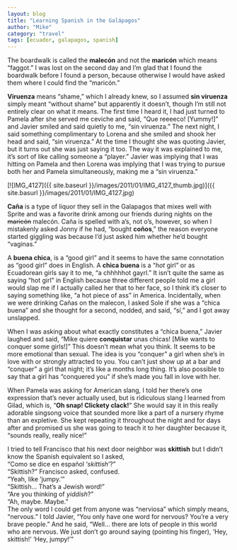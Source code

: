 ```yaml
---
layout: blog
title: "Learning Spanish in the Galápagos"
author: "Mike"
category: "travel"
tags: [ecuador, galapagos, spanish]
---
```


The boardwalk is called the **malecón** and not the **maricón** which means “faggot.” I was lost on the second day and I’m glad that I found the boardwalk before I found a person, because otherwise I would have asked them where I could find the “maricón.”

**Viruenza** means “shame,” which I already knew, so I assumed **sin viruenza** simply meant “without shame” but apparently it doesn’t, though I’m still not entirely clear on what it means. The first time I heard it, I had just turned to Pamela after she served me ceviche and said, “Que reeeeco! [Yummy!]” and Javier smiled and said quietly to me, “sin viruenza.” The next night, I said something complimentary to Lorena and she smiled and shook her head and said, “sin viruenza.” At the time I thought she was quoting Javier, but it turns out she was just saying it too. The way it was explained to me, it’s sort of like calling someone a “player.” Javier was implying that I was hitting on Pamela and then Lorena was implying that I was trying to pursue both her and Pamela simultaneously, making me a “sin viruenza.”

[![IMG_4127]({{ site.baseurl }}/images/2011/01/IMG_4127_thumb.jpg)]({{ site.basurl }}/images/2011/01/IMG_4127.jpg)

**Caña** is a type of liquor they sell in the Galapagos that mixes well with Sprite and was a favorite drink among our friends during nights on the <del>maricón</del> malecón. Caña is spelled with a’s, not o’s, however, so when I mistakenly asked Jonny if he had, “bought **coños**,” the reason everyone started giggling was because I’d just asked him whether he’d bought “vaginas.”

A **buena chica**, is a “good girl” and it seems to have the same connotation as “good girl” does in English. A **chica buena** is a “*hot* girl” or as Ecuadorean girls say it to me, “a chhhhhot gayrl.” It isn’t quite the same as saying “hot girl” in English because three different people told me a girl would slap me if I actually called her that to her face, so I think it’s closer to saying something like, “a hot piece of ass” in America. Incidentally, when we were drinking Cañas on the malecon, I asked Sole if she was a “chica buena” and she thought for a second, nodded, and said, “sí,” and I got away unslapped.

When I was asking about what exactly constitutes a “chica buena,” Javier laughed and said, “Mike quiere **conquistar** unas chicas! [Mike wants to conquer some girls!]” This doesn’t mean what you think. It seems to be more emotional than sexual. The idea is you “conquer” a girl when she’s in love with or strongly attracted to you. You can’t just show up at a bar and “conquer” a girl that night; it’s like a months long thing. It’s also possible to say that a girl has “conquered you” if she’s made you fall in love with her.

When Pamela was asking for American slang, I told her there’s one expression that’s never actually used, but is ridiculous slang I learned from Gilad, which is, “**Oh snap! Clickety clack!**” She would say it in this really adorable singsong voice that sounded more like a part of a nursery rhyme than an expletive. She kept repeating it throughout the night and for days after and promised us she was going to teach it to her daughter because it, “sounds really, really nice!”

I tried to tell Francisco that his next door neighbor was **skittish** but I didn’t know the Spanish equivalent so I asked,<br/>
“Como se dice en español ‘*skittish*’?”<br/>
“Skittish?” Francisco asked, confused.<br/>
“Yeah, like ‘jumpy.’”<br/>
“Skittish… That’s a Jewish word!”<br/>
“Are you thinking of *yiddish*?”<br/>
“Ah, maybe. Maybe.”<br/>
The only word I could get from anyone was “nerviosa” which simply means, “nervous.” I told Javier, “You only have one word for nervous? You’re a very brave people.” And he said, “Well… there are lots of people in this world who are nervous. We just don’t go around saying (pointing his finger), ‘Hey, skittish!’ ‘Hey, jumpy!’”